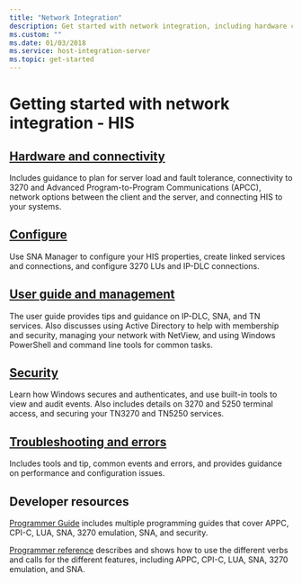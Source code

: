 ```yaml
---
title: "Network Integration"
description: Get started with network integration, including hardware connectivity, configuring connections, user guides, securing your network, troubleshooting and errors, and programming references for Host Integration Server (HIS)
ms.custom: ""
ms.date: 01/03/2018
ms.service: host-integration-server
ms.topic: get-started
---
```


# Getting started with network integration - HIS

## [Hardware and connectivity](hardware-connectivity-planning.md)

Includes guidance to plan for server load and fault tolerance, connectivity to 3270 and Advanced Program-to-Program Communications (APCC), network options between the client and the server, and connecting HIS to your systems.

## [Configure](network-integration-configuration-1.md)

Use SNA Manager to configure your HIS properties, create linked services and connections, and configure 3270 LUs and IP-DLC connections. 

## [User guide and management](network-integration-operations-2.md)

The user guide provides tips and guidance on IP-DLC, SNA, and TN services. Also discusses using Active Directory to help with membership and security, managing your network with NetView, and using Windows PowerShell and command line tools for common tasks.

## [Security](network-integration-security-2.md)

Learn how Windows secures and authenticates, and use built-in tools to view and audit events. Also includes details on 3270 and 5250 terminal access, and securing your TN3270 and TN5250 services. 

## [Troubleshooting and errors](network-integration-troubleshooting-1.md)

Includes tools and tip, common events and errors, and provides guidance on performance and configuration issues.

## Developer resources

[Programmer Guide](network-integration-programmer-s-guide2.md) includes multiple programming guides that cover APPC, CPI-C, LUA, SNA, 3270 emulation, SNA, and security. 

[Programmer reference](network-integration-programmer-s-reference2.md) describes and shows how to use the different verbs and calls for the different features, including APPC, CPI-C, LUA, SNA, 3270 emulation, and SNA.  
